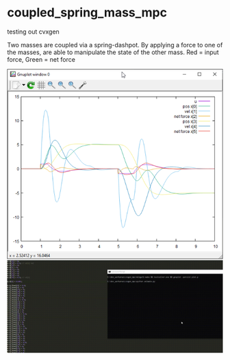 # coupled_spring_mass_mpc
testing out cvxgen

Two masses are coupled via a spring-dashpot. By applying a force to one of the masses, are able to manipulate the state of the other mass. 
Red = input force, Green = net force


![](https://github.com/Jody7/coupled_spring_mass_mpc/blob/main/8863443.png)
![](https://github.com/Jody7/coupled_spring_mass_mpc/blob/main/w3SlwTy3mU.gif)
